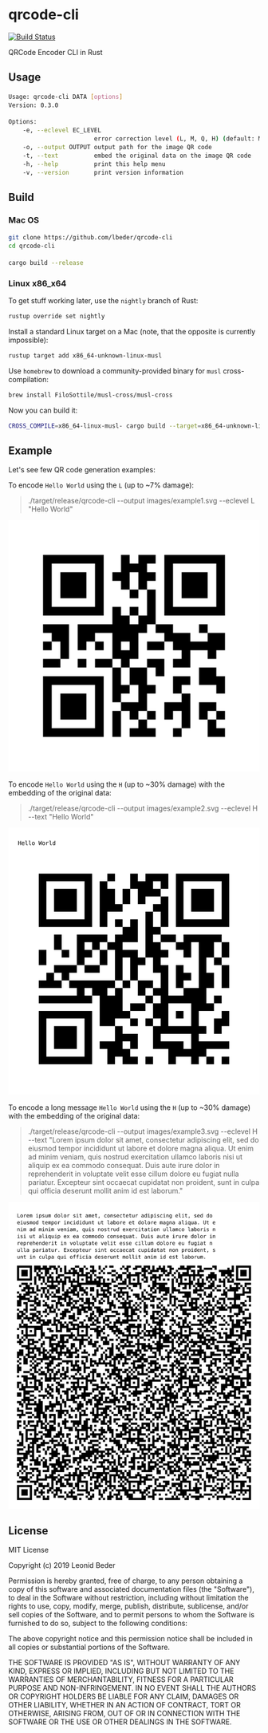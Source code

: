 # qrcode-cli

[![Build Status](https://travis-ci.org/lbeder/qrcode-cli.svg)](https://travis-ci.org/lbeder/qrcode-cli)

QRCode Encoder CLI in Rust

## Usage

```bash
Usage: qrcode-cli DATA [options]
Version: 0.3.0

Options:
    -e, --eclevel EC_LEVEL
                        error correction level (L, M, Q, H) (default: M)
    -o, --output OUTPUT output path for the image QR code
    -t, --text          embed the original data on the image QR code
    -h, --help          print this help menu
    -v, --version       print version information
```

## Build

### Mac OS

```bash
git clone https://github.com/lbeder/qrcode-cli
cd qrcode-cli

cargo build --release
```

### Linux x86_x64

To get stuff working later, use the `nightly` branch of Rust:

```bash
rustup override set nightly
```

Install a standard Linux target on a Mac (note, that the opposite is currently impossible):

```bash
rustup target add x86_64-unknown-linux-musl
```

Use `homebrew` to download a community-provided binary for `musl` cross-compilation:

```bash
brew install FiloSottile/musl-cross/musl-cross
```

Now you can build it:

```bash
CROSS_COMPILE=x86_64-linux-musl- cargo build --target=x86_64-unknown-linux-musl
```

## Example

Let's see few QR code generation examples:

To encode `Hello World` using the `L` (up to ~7% damage):

> ./target/release/qrcode-cli --output images/example1.svg --eclevel L "Hello World"

![Example 1](images/example1.svg)

To encode `Hello World` using the `H` (up to ~30% damage) with the embedding of the original data:

> ./target/release/qrcode-cli --output images/example2.svg --eclevel H --text "Hello World"

![Example 2](images/example2.svg)

To encode a long message `Hello World` using the `H` (up to ~30% damage) with the embedding of the original data:

> ./target/release/qrcode-cli --output images/example3.svg --eclevel H --text "Lorem ipsum dolor sit amet, consectetur adipiscing elit, sed do eiusmod tempor incididunt ut labore et dolore magna aliqua. Ut enim ad minim veniam, quis nostrud exercitation ullamco laboris nisi ut aliquip ex ea commodo consequat. Duis aute irure dolor in reprehenderit in voluptate velit esse cillum dolore eu fugiat nulla pariatur. Excepteur sint occaecat cupidatat non proident, sunt in culpa qui officia deserunt mollit anim id est laborum."

![Example 3](images/example3.svg)

## License

MIT License

Copyright (c) 2019 Leonid Beder

Permission is hereby granted, free of charge, to any person obtaining a copy
of this software and associated documentation files (the "Software"), to deal
in the Software without restriction, including without limitation the rights
to use, copy, modify, merge, publish, distribute, sublicense, and/or sell
copies of the Software, and to permit persons to whom the Software is
furnished to do so, subject to the following conditions:

The above copyright notice and this permission notice shall be included in all
copies or substantial portions of the Software.

THE SOFTWARE IS PROVIDED "AS IS", WITHOUT WARRANTY OF ANY KIND, EXPRESS OR
IMPLIED, INCLUDING BUT NOT LIMITED TO THE WARRANTIES OF MERCHANTABILITY,
FITNESS FOR A PARTICULAR PURPOSE AND NON-INFRINGEMENT. IN NO EVENT SHALL THE
AUTHORS OR COPYRIGHT HOLDERS BE LIABLE FOR ANY CLAIM, DAMAGES OR OTHER
LIABILITY, WHETHER IN AN ACTION OF CONTRACT, TORT OR OTHERWISE, ARISING FROM,
OUT OF OR IN CONNECTION WITH THE SOFTWARE OR THE USE OR OTHER DEALINGS IN THE
SOFTWARE.
